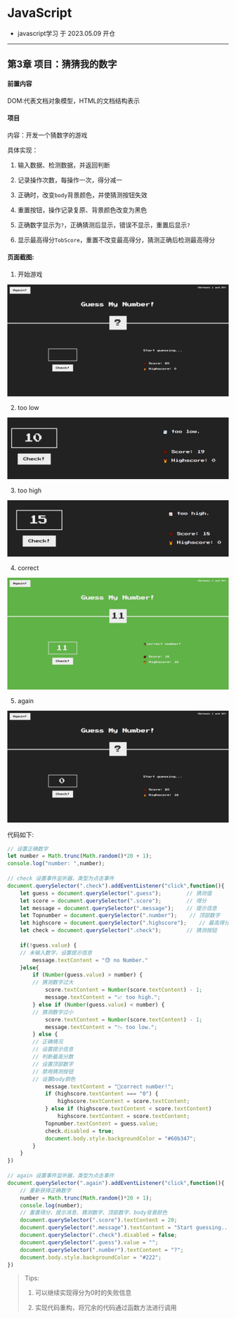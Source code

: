 # JavaScript

- javascript学习 于 2023.05.09 开仓

---

## 第3章 项目：猜猜我的数字

#### 前置内容

DOM:代表文档对象模型，HTML的文档结构表示

#### 项目

内容：开发一个猜数字的游戏

具体实现：

1. 输入数据、检测数据，并返回判断

2. 记录操作次数，每操作一次，得分减一

3. 正确时，改变`body`背景颜色，并使猜测按钮失效

4. 重置按钮，操作记录复原、背景颜色改变为黑色

5. 正确数字显示为`?`，正确猜测后显示，错误不显示，重置后显示`?`

6. 显示最高得分`TobScore`，重置不改变最高得分，猜测正确后检测最高得分

#### 页面截图:

1. 开始游戏

![开始游戏](./complete-javascript-course-master/05-Guess-My-Number/starter/pictures/1_start.png "开始游戏")

2. too low

![低于正确数字](./complete-javascript-course-master/05-Guess-My-Number/starter/pictures/2_tooLow.png "低于正确数字")

3. too high

![高于正确值](./complete-javascript-course-master/05-Guess-My-Number/starter/pictures/3_tooHigh.png "高于正确值")

4. correct

![猜测正确](./complete-javascript-course-master/05-Guess-My-Number/starter/pictures/4_correct.png "猜测正确")

5. again

![重新开始](./complete-javascript-course-master/05-Guess-My-Number/starter/pictures/5_again.png "重新开始")

代码如下:

```js
// 设置正确数字
let number = Math.trunc(Math.random()*20 + 1);
console.log("number: ",number);

// check 设置事件监听器，类型为点击事件
document.querySelector(".check").addEventListener("click",function(){
    let guess = document.querySelector(".guess");        // 猜测值    
    let score = document.querySelector(".score");        // 得分
    let message = document.querySelector(".message");    // 提示信息
    let Topnumber = document.querySelector(".number");    // 顶部数字
    let highscore = document.querySelector(".highscore");    // 最高得分
    let check = document.querySelector(".check");        // 猜测按钮

    if(!guess.value) {
    // 未输入数字，设置提示信息
        message.textContent = "😓 no Number."
    }else{
        if (Number(guess.value) > number) {
        // 猜测数字过大
            score.textContent = Number(score.textContent) - 1;
            message.textContent = "📈 too high.";
        } else if (Number(guess.value) < number) {
        // 猜测数字过小
            score.textContent = Number(score.textContent) - 1;
            message.textContent = "📉 too low.";
        } else {
        // 正确情况
        // 设置提示信息
        // 判断最高分数
        // 设置顶部数字
        // 禁用猜测按钮
        // 设置body颜色
            message.textContent = "🎉correct number!";
            if (highscore.textContent === "0") {
                highscore.textContent = score.textContent;
            } else if (highscore.textContent < score.textContent)
                highscore.textContent = score.textContent;
            Topnumber.textContent = guess.value;
            check.disabled = true;
            document.body.style.backgroundColor = "#60b347";
        }
    }
})

// again 设置事件监听器，类型为点击事件
document.querySelector(".again").addEventListener("click",function(){
    // 重新获得正确数字
    number = Math.trunc(Math.random()*20 + 1);
    console.log(number);
    // 重置得分、提示消息、猜测数字、顶部数字、body背景颜色
    document.querySelector(".score").textContent = 20;
    document.querySelector(".message").textContent = "Start guessing...";
    document.querySelector(".check").disabled = false;
    document.querySelector(".guess").value = "";
    document.querySelector(".number").textContent = "?";
    document.body.style.backgroundColor = "#222";
})
```

> Tips:
> 
> 1. 可以继续实现得分为0时的失败信息
> 
> 2. 实现代码重构，将冗余的代码通过函数方法进行调用
